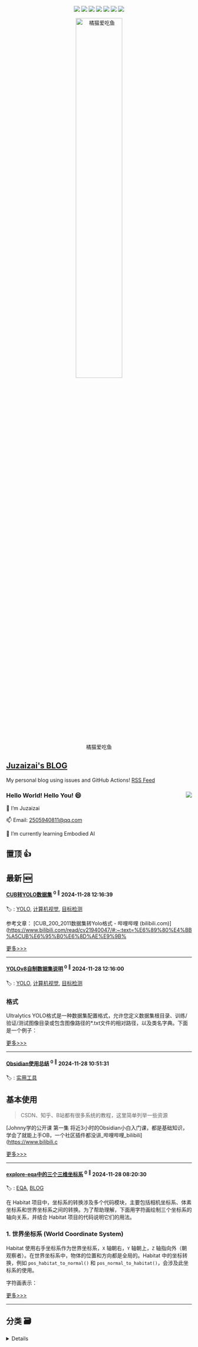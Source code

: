 

<p align='center'>
    <img src="https://badgen.net/badge/labels/18"/>
    <img src="https://badgen.net/github/issues/aqvq/aqvq"/>
    <img src="https://badgen.net/badge/last-commit/2024-11-28 14:02:03"/>
    <img src="https://badgen.net/github/forks/aqvq/aqvq"/>
    <img src="https://badgen.net/github/stars/aqvq/aqvq"/>
    <img src="https://badgen.net/github/watchers/aqvq/aqvq"/>
    <img src="https://badgen.net/github/release/aqvq/aqvq"/>
</p>



<p align='center'>
<a href='https://github.com/aqvq/aqvq/issues/5#issuecomment-2506161688'>
<img src='https://github.com/user-attachments/assets/7cd896fc-0b9c-40f6-bf9e-bbc62da11e7a' width='50%' alt='
橘猫爱吃鱼'>
</a>
</p>
<p align='center'>
<span>
橘猫爱吃鱼</span>
</p>

## [Juzaizai's BLOG](https://github.com/aqvq/aqvq)

My personal blog using issues and GitHub Actions! [RSS Feed](https://raw.githubusercontent.com/{repo_name}/main/feed.xml) 

### Hello World! Hello You! 😄  <image align="right" src="https://github-readme-stats.vercel.app/api?username=aqvq&show_icons=true&hide_title=true&theme=gradient" />

🔭 I’m Juzaizai

📫 Email: 2505940811@qq.com

🌱 I’m currently learning Embodied AI

## 置顶 :thumbsup: 
## 最新 :new: 

#### [CUB转YOLO数据集](https://github.com/aqvq/aqvq/issues/4) <sup>0 :speech_balloon:</sup> 	 2024-11-28 12:16:39

:label: : [YOLO](https://github.com/aqvq/aqvq/labels/YOLO), [计算机视觉](https://github.com/aqvq/aqvq/labels/%E8%AE%A1%E7%AE%97%E6%9C%BA%E8%A7%86%E8%A7%89), [目标检测](https://github.com/aqvq/aqvq/labels/%E7%9B%AE%E6%A0%87%E6%A3%80%E6%B5%8B)

参考文章：
[CUB_200_2011数据集转Yolo格式 - 哔哩哔哩 (bilibili.com)](https://www.bilibili.com/read/cv21940047/#:~:text=%E6%89%80%E4%BB%A5CUB%E6%95%B0%E6%8D%AE%E9%9B%

[更多>>>](https://github.com/aqvq/aqvq/issues/4)

---


#### [YOLOv8自制数据集说明](https://github.com/aqvq/aqvq/issues/3) <sup>0 :speech_balloon:</sup> 	 2024-11-28 12:16:00

:label: : [YOLO](https://github.com/aqvq/aqvq/labels/YOLO), [计算机视觉](https://github.com/aqvq/aqvq/labels/%E8%AE%A1%E7%AE%97%E6%9C%BA%E8%A7%86%E8%A7%89), [目标检测](https://github.com/aqvq/aqvq/labels/%E7%9B%AE%E6%A0%87%E6%A3%80%E6%B5%8B)


### 格式

Ultralytics YOLO格式是一种数据集配置格式，允许您定义数据集根目录、训练/验证/测试图像目录或包含图像路径的*.txt文件的相对路径，以及类名字典。下面是一个例子：



[更多>>>](https://github.com/aqvq/aqvq/issues/3)

---


#### [Obsidian使用总结](https://github.com/aqvq/aqvq/issues/2) <sup>0 :speech_balloon:</sup> 	 2024-11-28 10:51:31

:label: : [实用工具](https://github.com/aqvq/aqvq/labels/%E5%AE%9E%E7%94%A8%E5%B7%A5%E5%85%B7)


## 基本使用

> CSDN、知乎、B站都有很多系统的教程，这里简单列举一些资源

[Johnny学的公开课 第一集 将近3小时的Obsidian小白入门课，都是基础知识，学会了就能上手OB，一个社区插件都没讲_哔哩哔哩_bilibili](https://www.bilibili.c

[更多>>>](https://github.com/aqvq/aqvq/issues/2)

---


#### [explore-eqa中的三个三维坐标系](https://github.com/aqvq/aqvq/issues/1) <sup>0 :speech_balloon:</sup> 	 2024-11-28 08:20:30

:label: : [EQA](https://github.com/aqvq/aqvq/labels/EQA), [BLOG](https://github.com/aqvq/aqvq/labels/BLOG)

在 Habitat 项目中，坐标系的转换涉及多个代码模块，主要包括相机坐标系、体素坐标系和世界坐标系之间的转换。为了帮助理解，下面用字符画绘制三个坐标系的轴向关系，并结合 Habitat 项目的代码说明它们的用法。

### 1. 世界坐标系 (World Coordinate System)
Habitat 使用右手坐标系作为世界坐标系，`X` 轴朝右，`Y` 轴朝上，`Z` 轴指向外（朝观察者）。在世界坐标系中，物体的位置和方向都是全局的。Habitat 中的坐标转换，例如 `pos_habitat_to_normal()` 和 `pos_normal_to_habitat()`，会涉及此坐标系的使用。

字符画表示：


[更多>>>](https://github.com/aqvq/aqvq/issues/1)

---


## 分类  :card_file_box: 
<details>
    <summary>
        Details
    </summary>


<details>
<summary>:+1:置顶	<sup>0:newspaper:</sup></summary>



</details>

<details>
<summary>:framed_picture:封面	<sup>1:newspaper:</sup></summary>

- [封面](https://github.com/aqvq/aqvq/issues/5)  <sup>1 :speech_balloon:</sup>  	 


</details>

<details>
<summary>BLOG	<sup>1:newspaper:</sup></summary>

- [explore-eqa中的三个三维坐标系](https://github.com/aqvq/aqvq/issues/1)  <sup>0 :speech_balloon:</sup>  	 


</details>

<details>
<summary>bug	<sup>0:newspaper:</sup></summary>



</details>

<details>
<summary>documentation	<sup>0:newspaper:</sup></summary>



</details>

<details>
<summary>duplicate	<sup>0:newspaper:</sup></summary>



</details>

<details>
<summary>enhancement	<sup>0:newspaper:</sup></summary>



</details>

<details>
<summary>EQA	<sup>1:newspaper:</sup></summary>

- [explore-eqa中的三个三维坐标系](https://github.com/aqvq/aqvq/issues/1)  <sup>0 :speech_balloon:</sup>  	 


</details>

<details>
<summary>good first issue	<sup>0:newspaper:</sup></summary>



</details>

<details>
<summary>help wanted	<sup>0:newspaper:</sup></summary>



</details>

<details>
<summary>invalid	<sup>0:newspaper:</sup></summary>



</details>

<details>
<summary>question	<sup>0:newspaper:</sup></summary>



</details>

<details>
<summary>wontfix	<sup>0:newspaper:</sup></summary>



</details>

<details>
<summary>YOLO	<sup>2:newspaper:</sup></summary>

- [CUB转YOLO数据集](https://github.com/aqvq/aqvq/issues/4)  <sup>0 :speech_balloon:</sup>  	 
- [YOLOv8自制数据集说明](https://github.com/aqvq/aqvq/issues/3)  <sup>0 :speech_balloon:</sup>  	 


</details>

<details>
<summary>实用工具	<sup>1:newspaper:</sup></summary>

- [Obsidian使用总结](https://github.com/aqvq/aqvq/issues/2)  <sup>0 :speech_balloon:</sup>  	 


</details>

<details>
<summary>开源	<sup>0:newspaper:</sup></summary>



</details>

<details>
<summary>目标检测	<sup>2:newspaper:</sup></summary>

- [CUB转YOLO数据集](https://github.com/aqvq/aqvq/issues/4)  <sup>0 :speech_balloon:</sup>  	 
- [YOLOv8自制数据集说明](https://github.com/aqvq/aqvq/issues/3)  <sup>0 :speech_balloon:</sup>  	 


</details>

<details>
<summary>计算机视觉	<sup>2:newspaper:</sup></summary>

- [CUB转YOLO数据集](https://github.com/aqvq/aqvq/issues/4)  <sup>0 :speech_balloon:</sup>  	 
- [YOLOv8自制数据集说明](https://github.com/aqvq/aqvq/issues/3)  <sup>0 :speech_balloon:</sup>  	 


</details>


</details>    
